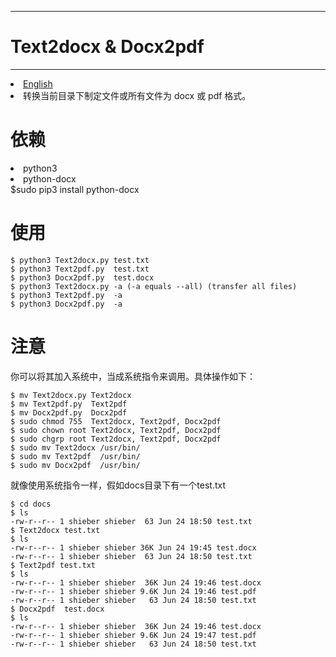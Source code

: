-----------------------
 # Text2docx & Docx2pdf #
-----------------------
<li><a href="README.md">English</a></li>
<li> 转换当前目录下制定文件或所有文件为 docx 或 pdf 格式。</li>

# 依赖 #
<li> python3 </li>
<li> python-docx </li>
$sudo pip3 install python-docx

# 使用 #
    $ python3 Text2docx.py test.txt 
    $ python3 Text2pdf.py  test.txt
    $ python3 Docx2pdf.py  test.docx
    $ python3 Text2docx.py -a (-a equals --all) (transfer all files)
    $ python3 Text2pdf.py  -a 
    $ python3 Docx2pdf.py  -a 

# 注意 #
你可以将其加入系统中，当成系统指令来调用。具体操作如下：
	
	$ mv Text2docx.py Text2docx
	$ mv Text2pdf.py  Text2pdf 
	$ mv Docx2pdf.py  Docx2pdf 
	$ sudo chmod 755  Text2docx, Text2pdf, Docx2pdf
	$ sudo chown root Text2docx, Text2pdf, Docx2pdf
	$ sudo chgrp root Text2docx, Text2pdf, Docx2pdf
	$ sudo mv Text2docx /usr/bin/
	$ sudo mv Text2pdf  /usr/bin/
	$ sudo mv Docx2pdf  /usr/bin/

就像使用系统指令一样，假如docs目录下有一个test.txt

	$ cd docs
	$ ls
	-rw-r--r-- 1 shieber shieber  63 Jun 24 18:50 test.txt
	$ Text2docx test.txt 
	$ ls
	-rw-r--r-- 1 shieber shieber 36K Jun 24 19:45 test.docx
	-rw-r--r-- 1 shieber shieber  63 Jun 24 18:50 test.txt
	$ Text2pdf test.txt 
	$ ls
	-rw-r--r-- 1 shieber shieber  36K Jun 24 19:46 test.docx
	-rw-r--r-- 1 shieber shieber 9.6K Jun 24 19:46 test.pdf
	-rw-r--r-- 1 shieber shieber   63 Jun 24 18:50 test.txt
	$ Docx2pdf  test.docx
	$ ls
	-rw-r--r-- 1 shieber shieber  36K Jun 24 19:46 test.docx
	-rw-r--r-- 1 shieber shieber 9.6K Jun 24 19:47 test.pdf
	-rw-r--r-- 1 shieber shieber   63 Jun 24 18:50 test.txt

